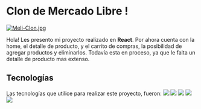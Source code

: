 # Clon de Mercado Libre !
[![Meli-Clon.jpg](https://i.postimg.cc/d3WFv83Y/Meli-Clon.jpg)](https://postimg.cc/xNbh3NLx)

Hola! Les presento mi proyecto realizado en **React**. Por ahora cuenta con la home, el detalle de producto, y el carrito de compras, la posibilidad de agregar productos y eliminarlos. Todavía esta en proceso, ya que le falta un detalle de producto mas extenso.

## Tecnologías
Las tecnologías que utilice para realizar este proyecto, fueron:
<img src="https://img.shields.io/badge/HTML5-E34F26?style=for-the-badge&logo=html5&logoColor=white"/>
<img src="https://img.shields.io/badge/CSS3-1572B6?style=for-the-badge&logo=css3&logoColor=white"/>
<img src="https://img.shields.io/badge/Sass-CC6699?style=for-the-badge&logo=sass&logoColor=white"/>
<img src="https://img.shields.io/badge/JavaScript-F7DF1E?style=for-the-badge&logo=javascript&logoColor=black"/>
<img src="https://img.shields.io/badge/React-20232A?style=for-the-badge&logo=react&logoColor=61DAFB"/>
